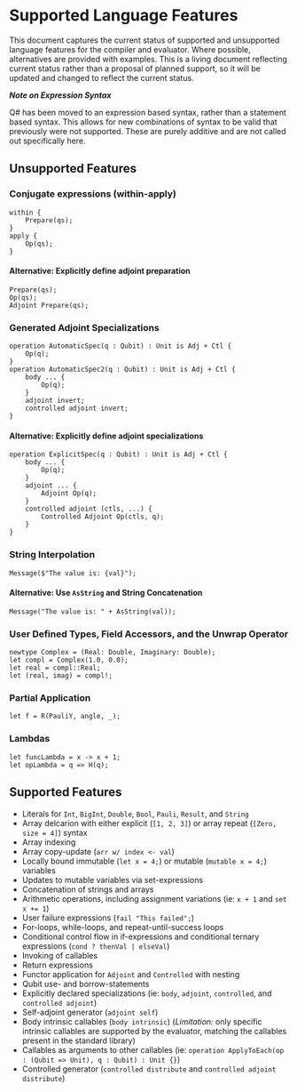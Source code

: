 # Supported Language Features

This document captures the current status of supported and unsupported language features for the compiler
and evaluator. Where possible, alternatives are provided with examples. This is a living document reflecting
current status rather than a proposal of planned support, so it will be updated and changed to reflect
the current status.

***Note on Expression Syntax***

Q# has been moved to an expression based syntax, rather than a statement based syntax. This allows for
new combinations of syntax to be valid that previously were not supported. These are purely additive
and are not called out specifically here.

## Unsupported Features

### Conjugate expressions (within-apply)

```qsharp
within {
    Prepare(qs);
}
apply {
    Op(qs);
}
```

#### Alternative: Explicitly define adjoint preparation

```qsharp
Prepare(qs);
Op(qs);
Adjoint Prepare(qs);
```

### Generated Adjoint Specializations

```qsharp
operation AutomaticSpec(q : Qubit) : Unit is Adj + Ctl {
    Op(q);
}
operation AutomaticSpec2(q : Qubit) : Unit is Adj + Ctl {
    body ... {
        Op(q);
    }
    adjoint invert;
    controlled adjoint invert;
}
```

#### Alternative: Explicitly define adjoint specializations

```qsharp
operation ExplicitSpec(q : Qubit) : Unit is Adj + Ctl {
    body ... {
        Op(q);
    }
    adjoint ... {
        Adjoint Op(q);
    }
    controlled adjoint (ctls, ...) {
        Controlled Adjoint Op(ctls, q);
    }
}
```

### String Interpolation

```qsharp
Message($"The value is: {val}");
```

#### Alternative: Use `AsString` and String Concatenation

```qsharp
Message("The value is: " + AsString(val));
```

### User Defined Types, Field Accessors, and the Unwrap Operator

```qsharp
newtype Complex = (Real: Double, Imaginary: Double);
let compl = Complex(1.0, 0.0);
let real = compl::Real;
let (real, imag) = compl!;
```

### Partial Application

```qsharp
let f = R(PauliY, angle, _);
```

### Lambdas

```qsharp
let funcLambda = x -> x + 1;
let opLambda = q => H(q);
```

## Supported Features

- Literals for `Int`, `BigInt`, `Double`, `Bool`, `Pauli`, `Result`, and `String`
- Array delcarion with either explicit (`[1, 2, 3]`) or array repeat (`[Zero, size = 4]`) syntax
- Array indexing
- Array copy-update (`arr w/ index <- val`)
- Locally bound immutable (`let x = 4;`) or mutable (`mutable x = 4;`) variables
- Updates to mutable variables via set-expressions
- Concatenation of strings and arrays
- Arithmetic operations, including assignment variations (ie: `x + 1` and `set x += 1`)
- User failure expressions (`fail "This failed";`)
- For-loops, while-loops, and repeat-until-success loops
- Conditional control flow in if-expressions and conditional ternary expressions (`cond ? thenVal | elseVal`)
- Invoking of callables
- Return expressions
- Functor application for `Adjoint` and `Controlled` with nesting
- Qubit use- and borrow-statements
- Explicitly declared specializations (ie: `body`, `adjoint`, `controlled`, and `controlled adjoint`)
- Self-adjoint generator (`adjoint self`)
- Body intrinsic callables (`body intrinsic`) (*Limitation:* only specific intrinsic callables are
supported by the evaluator, matching the callables present in the standard library)
- Callables as arguments to other callables (ie: `operation ApplyToEach(op : (Qubit => Unit), q : Qubit) : Unit {}`)
- Controlled generator (`controlled distribute` and `controlled adjoint distribute`)
